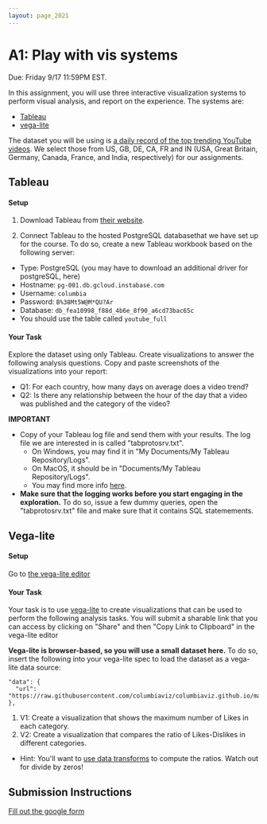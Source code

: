 ```yaml
---
layout: page_2021
---
```



# A1: Play with vis systems

Due: Friday 9/17 11:59PM EST.


In this assignment, you will use three interactive visualization systems to perform visual analysis, and report on the experience.  The systems are:

* [Tableau](https://www.tableau.com/)
* [vega-lite](https://vega.github.io/editor/#/custom/vega-lite)

<!--
* [ggplot2](https://ggplot2.tidyverse.org/)
-->

The dataset you will be using is [a daily record of the top trending YouTube videos](https://www.kaggle.com/datasnaek/youtube-new). We select those from US, GB, DE, CA, FR and IN (USA, Great Britain, Germany, Canada, France, and India, respectively) for our assignments. 


## Tableau

#### Setup

1. Download Tableau from [their website](https://www.tableau.com/).  

2. Connect Tableau to the hosted PostgreSQL databasethat we have set up for the course.
To do so, create a new Tableau workbook based on the following server:
  * Type: PostgreSQL (you may have to download an additional driver for postgreSQL, here)
  * Hostname: `pg-001.db.gcloud.instabase.com`
  * Username: `columbia`
  * Password: `B%38Mt5W@M*QU?Ar`
  * Database: `db_fea10998_f88d_4b6e_8f90_a6cd73bac65c`
  * You should use the table called `youtube_full`


#### Your Task

Explore the dataset using only Tableau.  Create visualizations to answer the following analysis questions.  Copy and paste screenshots of the visualizations into your report:

* Q1: For each country, how many days on average does a video trend?  
* Q2: Is there any relationship between the hour of the day that a video was published and the category of the video?

**IMPORTANT**

* Copy of your Tableau log file and send them with your results. The log file we are interested in is called "tabprotosrv.txt".
  * On Windows, you may find it in "My Documents/My Tableau Repository/Logs".
  * On MacOS, it should be in "Documents/My Tableau Repository/Logs".
  * You may find more info [here](http://kb.tableau.com/articles/howto/viewing-underlying-sql-queries-desktop).
* **Make sure that the logging works before you start engaging in the exploration.** To do so, issue a few dummy queries, open the "tabprotosrv.txt" file and make sure that it contains SQL statemements.


## Vega-lite

#### Setup

Go to [the vega-lite editor](https://vega.github.io/editor/#/examples/vega-lite/)

#### Your Task

 
Your task is to use [vega-lite](https://vega.github.io/editor/#/examples/vega-lite/) to create visualizations that can be used to perform the following analysis tasks.  You will submit a sharable link that you can access by clicking on "Share" and then "Copy Link to Clipboard" in the vega-lite editor

**Vega-lite is browser-based, so you will use a small dataset here.**  To do so, insert the following into your vega-lite spec to load the dataset as a vega-lite data source:

```
"data": {
  "url": "https://raw.githubusercontent.com/columbiaviz/columbiaviz.github.io/master/_data/youtube_2020s_w6998.csv"
},
```

1. V1: Create a visualization that shows the maximum number of Likes in each category.
2. V2: Create a visualization that compares the ratio of Likes-Dislikes in different categories. 
  * Hint: You'll want to [use data transforms](https://vega.github.io/vega-lite/docs/transform.html) to compute the ratios.  Watch out for divide by zeros! 


## Submission Instructions

[Fill out the google form](https://forms.gle/Mn1kf4cjbpnZZK5WA)






